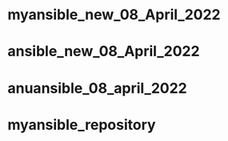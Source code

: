 # myansible_new_08_April_2022
# ansible_new_08_April_2022
# anuansible_08_april_2022
# myansible_repository
